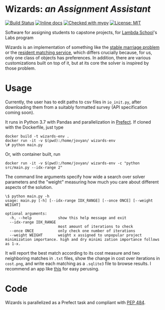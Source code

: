 # Wizards: _an Assignment Assistant_

[![Build Status](https://travis-ci.org/quinn-dougherty/wizards.svg?branch=master)](https://travis-ci.org/quinn-dougherty/wizards)
[![Inline docs](http://inch-ci.org/github/quinn-dougherty/wizards.svg?branch=master)](http://inch-ci.org/github/quinn-dougherty/wizards)
[![Checked with mypy](http://www.mypy-lang.org/static/mypy_badge.svg)](http://mypy-lang.org/)
[![License:
 MIT](https://img.shields.io/badge/License-MIT-yellow.svg)](https://opensource.org/licenses/MIT)
 
Software for assigning students to capstone projects, for [Lambda School](https://lambdaschool.com/)'s Labs program

Wizards is an implementation of something like the [stable marriage problem](https://en.wikipedia.org/wiki/Stable_marriage_problem) or the
[resident matching service](https://www.carms.ca/), which differs crucially
because, for us, only one class of objects has preferences. In addition, there are
various customizations built on top of it, but at its core the solver is inspired by
those problem.  

# Usage

Currently, the user has to edit paths to csv files in `io_init.py`, after
downloading them from a suitably formatted survey (API specification coming
soon).  

It runs in Python 3.7 with Pandas and parallelization in [Prefect](https://docs.prefect.io/). If cloned with the Dockerfile,
just type

```shell
docker build -t wizards-env .
docker run -it -v $(pwd):/home/jovyan/ wizards-env
\# python main.py
```

Or, with container built, run 
```shell 
docker run -it -v $(pwd):/home/jovyan/ wizards-env -c "python src/main.py --idx-range 2"
```

The command line arguments specify how wide a search over solver parameters and
the "weight" measuring how much you care about different aspects of the
solution. 

``` shell
\$ python main.py -h
usage: main.py [-h] [--idx-range IDX_RANGE] [--once ONCE] [--weight WEIGHT]

optional arguments:
  -h, --help            show this help message and exit
  --idx-range IDX_RANGE
                        most amount of iterations to check
  --once ONCE           only check one number of iterations
  --weight WEIGHT       weight x assigned to unpopular project minimization importance. high and dry minimi zation importance follows as 1-x.
```

It will report the best match according to its cost measure and two
neighboring matches in `.txt` files, show the change in cost over iterations in
`cost.png`, and write each matching as a `.sqlite3` file to browse results. I
recommend an app like [this](https://sqlitebrowser.org/) for easy perusing. 

# Code

Wizards is parallelized as a Prefect task and compliant with [PEP
484](https://www.python.org/dev/peps/pep-0484/). 
